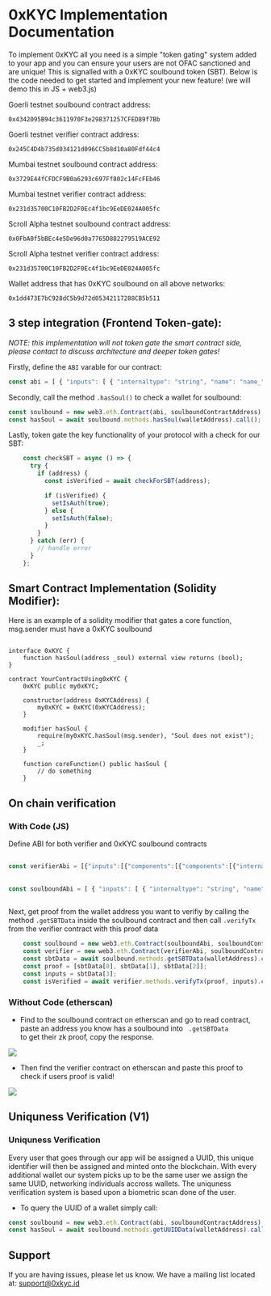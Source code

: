 0xKYC Implementation Documentation
========

To implement 0xKYC all you need is a simple "token gating" system added to your app and you can ensure your users are not OFAC sanctioned and are unique! This is signalled with a 0xKYC soulbound token (SBT). Below is the code needed to get started and implement your new feature! (we will demo this in JS + web3.js)

Goerli testnet soulbound contract address:

    0x4342095B94c3611970F3e298371257CFED89f7Bb
    
Goerli testnet verifier contract address:

    0x245C4D4b735d034121d096CC5b8d10a80Fdf44c4
    
Mumbai testnet soulbound contract address:

    0x3729E44fCFDCF9B0a6293c697Ff802c14FcFEb46
    
Mumbai testnet verifier contract address:

    0x231d35700C10FB2D2F0Ec4f1bc9EeDE024A005fc
    
Scroll Alpha testnet soulbound contract address:

    0x0FbA0f5bBEc4e5De96d0a7765D882279519ACE92
    
Scroll Alpha testnet verifier contract address:

    0x231d35700C10FB2D2F0Ec4f1bc9EeDE024A005fc
  
Wallet address that has 0xKYC soulbound on all above networks:

    0x1dd473E7bC928dC5b9d72d05342117288CB5b511
    
    


3 step integration (Frontend Token-gate):
--------
*NOTE: this implementation will not token gate the smart contract side, please contact to discuss architecture and deeper token gates!* 

 Firstly, define the <code>ABI</code> varable for our contract: 
  <!-- have to be followed by an empty line! -->

 ```javascript
const abi = [ { "inputs": [ { "internaltype": "string", "name": "name_", "type": "string" }, { "internaltype": "string", "name": "symbol_", "type": "string" } ], "statemutability": "nonpayable", "type": "constructor" }, { "anonymous": false, "inputs": [ { "indexed": false, "internaltype": "address", "name": "_soul", "type": "address" } ], "name": "burn", "type": "event" }, { "anonymous": false, "inputs": [ { "indexed": false, "internaltype": "address", "name": "_soul", "type": "address" } ], "name": "mint", "type": "event" }, { "anonymous": false, "inputs": [ { "indexed": true, "internaltype": "address", "name": "previousowner", "type": "address" }, { "indexed": true, "internaltype": "address", "name": "newowner", "type": "address" } ], "name": "ownershiptransferred", "type": "event" }, { "anonymous": false, "inputs": [ { "indexed": false, "internaltype": "address", "name": "_soul", "type": "address" } ], "name": "update", "type": "event" }, { "inputs": [], "name": "_name", "outputs": [ { "internaltype": "string", "name": "", "type": "string" } ], "statemutability": "view", "type": "function" }, { "inputs": [], "name": "_symbol", "outputs": [ { "internaltype": "string", "name": "", "type": "string" } ], "statemutability": "view", "type": "function" }, { "inputs": [], "name": "_totalsbt", "outputs": [ { "internaltype": "uint256", "name": "", "type": "uint256" } ], "statemutability": "view", "type": "function" }, { "inputs": [ { "internaltype": "address", "name": "_soul", "type": "address" } ], "name": "burn", "outputs": [], "statemutability": "nonpayable", "type": "function" }, { "inputs": [ { "internaltype": "address", "name": "_soul", "type": "address" } ], "name": "getsbtdata", "outputs": [ { "internaltype": "uint256[2]", "name": "", "type": "uint256[2]" }, { "internaltype": "uint256[2][2]", "name": "", "type": "uint256[2][2]" }, { "internaltype": "uint256[2]", "name": "", "type": "uint256[2]" }, { "internaltype": "uint256[3]", "name": "", "type": "uint256[3]" } ], "statemutability": "view", "type": "function" }, { "inputs": [ { "internaltype": "address", "name": "_soul", "type": "address" } ], "name": "hassoul", "outputs": [ { "internaltype": "bool", "name": "", "type": "bool" } ], "statemutability": "view", "type": "function" }, { "inputs": [ { "internaltype": "uint256[2]", "name": "a", "type": "uint256[2]" }, { "internaltype": "uint256[2][2]", "name": "b", "type": "uint256[2][2]" }, { "internaltype": "uint256[2]", "name": "c", "type": "uint256[2]" }, { "internaltype": "uint256[3]", "name": "input", "type": "uint256[3]" }, { "internaltype": "address", "name": "to", "type": "address" } ], "name": "mint", "outputs": [], "statemutability": "nonpayable", "type": "function" }, { "inputs": [], "name": "name", "outputs": [ { "internaltype": "string", "name": "", "type": "string" } ], "statemutability": "view", "type": "function" }, { "inputs": [], "name": "owner", "outputs": [ { "internaltype": "address", "name": "", "type": "address" } ], "statemutability": "view", "type": "function" }, { "inputs": [], "name": "renounceownership", "outputs": [], "statemutability": "nonpayable", "type": "function" }, { "inputs": [], "name": "symbol", "outputs": [ { "internaltype": "string", "name": "", "type": "string" } ], "statemutability": "view", "type": "function" }, { "inputs": [], "name": "totalsbt", "outputs": [ { "internaltype": "uint256", "name": "", "type": "uint256" } ], "statemutability": "view", "type": "function" }, { "inputs": [ { "internaltype": "address", "name": "newowner", "type": "address" } ], "name": "transferownership", "outputs": [], "statemutability": "nonpayable", "type": "function" }, { "inputs": [ { "internaltype": "address", "name": "_soul", "type": "address" }, { "components": [ { "internaltype": "uint256[2]", "name": "a", "type": "uint256[2]" }, { "internaltype": "uint256[2][2]", "name": "b", "type": "uint256[2][2]" }, { "internaltype": "uint256[2]", "name": "c", "type": "uint256[2]" }, { "internaltype": "uint256[3]", "name": "input", "type": "uint256[3]" } ], "internaltype": "struct zksbt. Proof", "name": "_souldata", "type": "tuple" } ], "name": "updatesbt", "outputs": [ { "internaltype": "bool", "name": "", "type": "bool" } ], "statemutability": "nonpayable", "type": "function" }, { "inputs": [ { "internaltype": "address", "name": "_soul", "type": "address" }, { "internaltype": "address", "name": "verifieraddress", "type": "address" } ], "name": "validateattribute", "outputs": [ { "internaltype": "bool", "name": "", "type": "bool" } ], "statemutability": "view", "type": "function" } 
```



Secondly, call the method  <code>.hasSoul()</code> to check a wallet for soulbound:

```javascript
const soulbound = new web3.eth.Contract(abi, soulboundContractAddress);
const hasSoul = await soulbound.methods.hasSoul(walletAddress).call();
   ```

Lastly, token gate the key functionality of your protocol with a check for our SBT:

```javascript
    const checkSBT = async () => {
      try {
        if (address) {
          const isVerified = await checkForSBT(address);

          if (isVerified) {
            setIsAuth(true);
          } else {
            setIsAuth(false);
          }
        }
      } catch (err) {
        // handle error
      }
    };
   ```



Smart Contract Implementation (Solidity Modifier):
--------

Here is an example of a solidity modifier that gates a core function, msg.sender must have a 0xKYC soulbound 

```solidity

interface 0xKYC {
    function hasSoul(address _soul) external view returns (bool);
}

contract YourContractUsing0xKYC {
    0xKYC public my0xKYC;

    constructor(address 0xKYCAddress) {
        my0xKYC = 0xKYC(0xKYCAddress);
    }

    modifier hasSoul {
        require(my0xKYC.hasSoul(msg.sender), "Soul does not exist");
        _;
    }

    function coreFunction() public hasSoul {
        // do something
    }
   ```



On chain verification
--------
<h3> With Code (JS)</h3>


 Define ABI for both verifier and 0xKYC soulbound contracts 
        
 ```javascript
        
 const verifierAbi = [{"inputs":[{"components":[{"components":[{"internalType":"uint256","name":"X","type":"uint256"},{"internalType":"uint256","name":"Y","type":"uint256"}],"internalType":"struct Pairing.G1Point","name":"a","type":"tuple"},{"components":[{"internalType":"uint256[2]","name":"X","type":"uint256[2]"},{"internalType":"uint256[2]","name":"Y","type":"uint256[2]"}],"internalType":"struct Pairing.G2Point","name":"b","type":"tuple"},{"components":[{"internalType":"uint256","name":"X","type":"uint256"},{"internalType":"uint256","name":"Y","type":"uint256"}],"internalType":"struct Pairing.G1Point","name":"c","type":"tuple"}],"internalType":"struct ZkVerifier.Proof","name":"proof","type":"tuple"},{"internalType":"uint256[3]","name":"input","type":"uint256[3]"}],"name":"verifyTx","outputs":[{"internalType":"bool","name":"r","type":"bool"}],"stateMutability":"view","type":"function"}]
        
        
const soulboundAbi = [ { "inputs": [ { "internaltype": "string", "name": "name_", "type": "string" }, { "internaltype": "string", "name": "symbol_", "type": "string" } ], "statemutability": "nonpayable", "type": "constructor" }, { "anonymous": false, "inputs": [ { "indexed": false, "internaltype": "address", "name": "_soul", "type": "address" } ], "name": "burn", "type": "event" }, { "anonymous": false, "inputs": [ { "indexed": false, "internaltype": "address", "name": "_soul", "type": "address" } ], "name": "mint", "type": "event" }, { "anonymous": false, "inputs": [ { "indexed": true, "internaltype": "address", "name": "previousowner", "type": "address" }, { "indexed": true, "internaltype": "address", "name": "newowner", "type": "address" } ], "name": "ownershiptransferred", "type": "event" }, { "anonymous": false, "inputs": [ { "indexed": false, "internaltype": "address", "name": "_soul", "type": "address" } ], "name": "update", "type": "event" }, { "inputs": [], "name": "_name", "outputs": [ { "internaltype": "string", "name": "", "type": "string" } ], "statemutability": "view", "type": "function" }, { "inputs": [], "name": "_symbol", "outputs": [ { "internaltype": "string", "name": "", "type": "string" } ], "statemutability": "view", "type": "function" }, { "inputs": [], "name": "_totalsbt", "outputs": [ { "internaltype": "uint256", "name": "", "type": "uint256" } ], "statemutability": "view", "type": "function" }, { "inputs": [ { "internaltype": "address", "name": "_soul", "type": "address" } ], "name": "burn", "outputs": [], "statemutability": "nonpayable", "type": "function" }, { "inputs": [ { "internaltype": "address", "name": "_soul", "type": "address" } ], "name": "getsbtdata", "outputs": [ { "internaltype": "uint256[2]", "name": "", "type": "uint256[2]" }, { "internaltype": "uint256[2][2]", "name": "", "type": "uint256[2][2]" }, { "internaltype": "uint256[2]", "name": "", "type": "uint256[2]" }, { "internaltype": "uint256[3]", "name": "", "type": "uint256[3]" } ], "statemutability": "view", "type": "function" }, { "inputs": [ { "internaltype": "address", "name": "_soul", "type": "address" } ], "name": "hassoul", "outputs": [ { "internaltype": "bool", "name": "", "type": "bool" } ], "statemutability": "view", "type": "function" }, { "inputs": [ { "internaltype": "uint256[2]", "name": "a", "type": "uint256[2]" }, { "internaltype": "uint256[2][2]", "name": "b", "type": "uint256[2][2]" }, { "internaltype": "uint256[2]", "name": "c", "type": "uint256[2]" }, { "internaltype": "uint256[3]", "name": "input", "type": "uint256[3]" }, { "internaltype": "address", "name": "to", "type": "address" } ], "name": "mint", "outputs": [], "statemutability": "nonpayable", "type": "function" }, { "inputs": [], "name": "name", "outputs": [ { "internaltype": "string", "name": "", "type": "string" } ], "statemutability": "view", "type": "function" }, { "inputs": [], "name": "owner", "outputs": [ { "internaltype": "address", "name": "", "type": "address" } ], "statemutability": "view", "type": "function" }, { "inputs": [], "name": "renounceownership", "outputs": [], "statemutability": "nonpayable", "type": "function" }, { "inputs": [], "name": "symbol", "outputs": [ { "internaltype": "string", "name": "", "type": "string" } ], "statemutability": "view", "type": "function" }, { "inputs": [], "name": "totalsbt", "outputs": [ { "internaltype": "uint256", "name": "", "type": "uint256" } ], "statemutability": "view", "type": "function" }, { "inputs": [ { "internaltype": "address", "name": "newowner", "type": "address" } ], "name": "transferownership", "outputs": [], "statemutability": "nonpayable", "type": "function" }, { "inputs": [ { "internaltype": "address", "name": "_soul", "type": "address" }, { "components": [ { "internaltype": "uint256[2]", "name": "a", "type": "uint256[2]" }, { "internaltype": "uint256[2][2]", "name": "b", "type": "uint256[2][2]" }, { "internaltype": "uint256[2]", "name": "c", "type": "uint256[2]" }, { "internaltype": "uint256[3]", "name": "input", "type": "uint256[3]" } ], "internaltype": "struct zksbt. Proof", "name": "_souldata", "type": "tuple" } ], "name": "updatesbt", "outputs": [ { "internaltype": "bool", "name": "", "type": "bool" } ], "statemutability": "nonpayable", "type": "function" }, { "inputs": [ { "internaltype": "address", "name": "_soul", "type": "address" }, { "internaltype": "address", "name": "verifieraddress", "type": "address" } ], "name": "validateattribute", "outputs": [ { "internaltype": "bool", "name": "", "type": "bool" } ], "statemutability": "view", "type": "function" } ]
    
```  

Next, get proof from the wallet address you want to verifiy by calling the method <code>.getSBTData</code> inside the soulbound contract and then call <code>.verifyTx</code> from the verifier contract with this proof data 

```javascript
    const soulbound = new web3.eth.Contract(soulboundAbi, soulboundContractAddress);
    const verifier = new web3.eth.Contract(verifierAbi, soulboundContractAddress);
    const sbtData = await soulbound.methods.getSBTData(walletAddress).call();
    const proof = [sbtData[0], sbtData[1], sbtData[2]];
    const inputs = sbtData[3];
    const isVerified = await verifier.methods.verifyTx(proof, inputs).call();
```


<h3> Without Code (etherscan) </h3>

- Find to the soulbound contract on etherscan and go to read contract, paste an address you know has a soulbound into <code> .getSBTData </code> to get their zk proof, copy the response.

<img src="https://image-hosting-0xkyc.s3.amazonaws.com/Screenshot+2023-01-23+at+12.30.51.png" >

- Then find the verifier contract on etherscan and paste this proof to check if users proof is valid!

<img src="https://image-hosting-0xkyc.s3.amazonaws.com/Screenshot+2023-01-23+at+12.38.42.png">



Uniquness Verification (V1)
--------
<h3> Uniquness Verification </h3> 
Every user that goes through our app will be assigned a UUID, this unique identifier will then be assigned and minted onto the blockchain. With every additional wallet our system picks up to be the same user we assign the same UUID, networking individuals accross wallets. The uniquness verification system is based upon a biometric scan done of the user.

<div> </div>

- To query the UUID of a wallet simply call:
```javascript
const soulbound = new web3.eth.Contract(abi, soulboundContractAddress);
const hasSoul = await soulbound.methods.getUUIDData(walletAddress).call();
```




Support
-------

If you are having issues, please let us know.
We have a mailing list located at: support@0xkyc.id

<!-- License
-------

The project is licensed under the __ license. -->
